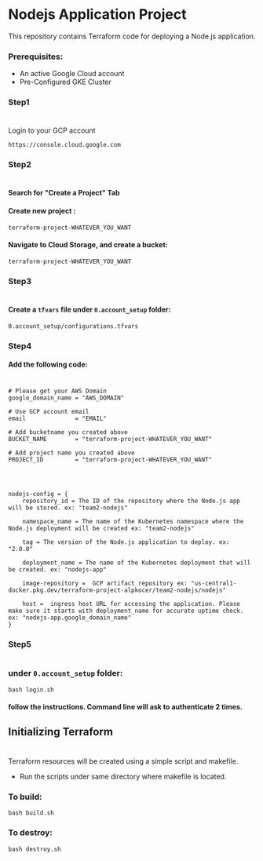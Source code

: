 
# Nodejs Application Project


This repository contains Terraform code for deploying a Node.js application.

### Prerequisites:

* An active Google Cloud account
* Pre-Configured GKE Cluster



### Step1
#

Login to your GCP account
```
https://console.cloud.google.com
```

### Step2
#
#### Search for "Create a Project" Tab
#### Create new project :

```
terraform-project-WHATEVER_YOU_WANT
```

#### Navigate to Cloud Storage, and create a bucket: 
```
terraform-project-WHATEVER_YOU_WANT 
```

### Step3
#
#### Create a `tfvars` file under `0.account_setup` folder:
```
0.account_setup/configurations.tfvars
```

### Step4
#### Add the following code:
#
```
# Please get your AWS Domain
google_domain_name = "AWS_DOMAIN"

# Use GCP account email
email              = "EMAIL"

# Add bucketname you created above
BUCKET_NAME        = "terraform-project-WHATEVER_YOU_WANT"

# Add project name you created above
PROJECT_ID         = "terraform-project-WHATEVER_YOU_WANT" 




nodejs-config = {
    repository_id = The ID of the repository where the Node.js app will be stored. ex: "team2-nodejs"

    namespace_name = The name of the Kubernetes namespace where the Node.js deployment will be created ex: "team2-nodejs"

    tag = The version of the Node.js application to deploy. ex: "2.0.0"

    deployment_name = The name of the Kubernetes deployment that will be created. ex: "nodejs-app"

    image-repository =  GCP artifact repository ex: "us-central1-docker.pkg.dev/terraform-project-alpkocer/team2-nodejs/nodejs"  

    host =  ingress host URL for accessing the application. Please make sure it starts with deployment_name for accurate uptime check. ex: "nodejs-app.google_domain_name"
}

```

### Step5
#
### under `0.account_setup` folder:

```
bash login.sh 
```
#### follow the instructions. Command line will ask to authenticate 2 times.



## Initializing Terraform
#

Terraform resources will be created using a simple script and makefile.

* Run the scripts under same directory where makefile is located.

### To build:

```
bash build.sh
```

### To destroy:

```
bash destroy.sh
```






